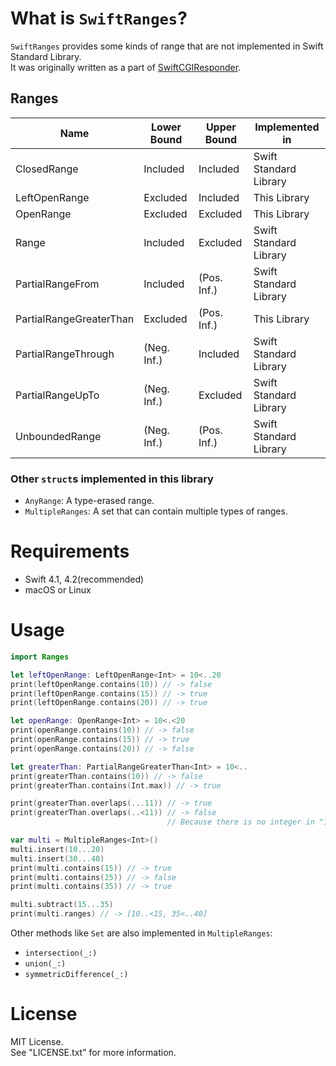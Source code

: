# What is `SwiftRanges`?

`SwiftRanges` provides some kinds of range that are not implemented in Swift Standard Library.  
It was originally written as a part of [SwiftCGIResponder](https://github.com/YOCKOW/SwiftCGIResponder).

## Ranges

| Name                    | Lower Bound | Upper Bound | Implemented in         |
|-------------------------|-------------|-------------|------------------------|
| ClosedRange             | Included    | Included    | Swift Standard Library |
| LeftOpenRange           | Excluded    | Included    | This Library           |
| OpenRange               | Excluded    | Excluded    | This Library           |
| Range                   | Included    | Excluded    | Swift Standard Library |
| PartialRangeFrom        | Included    | (Pos. Inf.) | Swift Standard Library |
| PartialRangeGreaterThan | Excluded    | (Pos. Inf.) | This Library           |
| PartialRangeThrough     | (Neg. Inf.) | Included    | Swift Standard Library |
| PartialRangeUpTo        | (Neg. Inf.) | Excluded    | Swift Standard Library |
| UnboundedRange          | (Neg. Inf.) | (Pos. Inf.) | Swift Standard Library |

### Other `struct`s implemented in this library

* `AnyRange`: A type-erased range.
* `MultipleRanges`: A set that can contain multiple types of ranges.

# Requirements

- Swift 4.1, 4.2(recommended)
- macOS or Linux

# Usage

```Swift
import Ranges

let leftOpenRange: LeftOpenRange<Int> = 10<..20
print(leftOpenRange.contains(10)) // -> false
print(leftOpenRange.contains(15)) // -> true
print(leftOpenRange.contains(20)) // -> true

let openRange: OpenRange<Int> = 10<.<20
print(openRange.contains(10)) // -> false
print(openRange.contains(15)) // -> true
print(openRange.contains(20)) // -> false

let greaterThan: PartialRangeGreaterThan<Int> = 10<..
print(greaterThan.contains(10)) // -> false
print(greaterThan.contains(Int.max)) // -> true

print(greaterThan.overlaps(...11)) // -> true
print(greaterThan.overlaps(..<11)) // -> false
                                   // Because there is no integer in "10<.<11"

var multi = MultipleRanges<Int>()
multi.insert(10...20) 
multi.insert(30...40)
print(multi.contains(15)) // -> true
print(multi.contains(25)) // -> false
print(multi.contains(35)) // -> true

multi.subtract(15...35)
print(multi.ranges) // -> [10..<15, 35<..40]

```

Other methods like `Set` are also implemented in `MultipleRanges`:
* `intersection(_:)`
* `union(_:)`
* `symmetricDifference(_:)`


# License

MIT License.  
See "LICENSE.txt" for more information.

